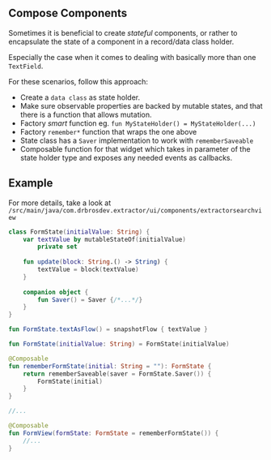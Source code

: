 ## Compose Components
Sometimes it is beneficial to create *stateful* components, or rather to encapsulate 
the state of a component in a record/data class holder.

Especially the case when it comes to dealing with basically more than one `TextField`.

For these scenarios, follow this approach:
- Create a `data class` as state holder.
- Make sure observable properties are backed by mutable states, and that there is a function that allows mutation.
- Factory *smart* function eg. `fun MyStateHolder() = MyStateHolder(...)`
- Factory `remember*` function that wraps the one above
- State class has a `Saver` implementation to work with `rememberSaveable`
- Composable function for that widget which takes in parameter of the state holder type and exposes any needed events as callbacks.

## Example
For more details, take a look at `/src/main/java/com.drbrosdev.extractor/ui/components/extractorsearchview`

```kotlin
class FormState(initialValue: String) {
    var textValue by mutableStateOf(initialValue)
        private set
    
    fun update(block: String.() -> String) {
        textValue = block(textValue)
    }
    
    companion object {
        fun Saver() = Saver {/*...*/}
    }
}

fun FormState.textAsFlow() = snapshotFlow { textValue }

fun FormState(initialValue: String) = FormState(initialValue)

@Composable
fun rememberFormState(initial: String = ""): FormState {
    return rememberSaveable(saver = FormState.Saver()) {
        FormState(initial)
    }
}

//...

@Composable
fun FormView(formState: FormState = rememberFormState()) {
    //...
}
```